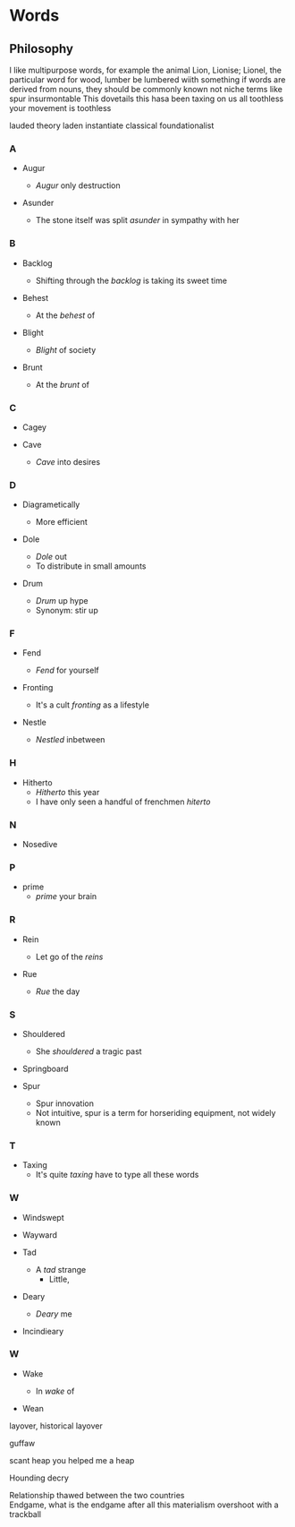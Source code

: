 # Words

## Philosophy

I like multipurpose words, for example the animal Lion, Lionise; Lionel, the particular word for wood, lumber be lumbered wiith something
if words are derived from nouns, they should be commonly known not niche terms like spur
insurmontable
This dovetails this hasa been taxing on us all 
toothless your movement is toothless


lauded
theory laden
instantiate
classical foundationalist

### A

- Augur
    - _Augur_ only destruction

- Asunder
    - The stone itself was split _asunder_ in sympathy with her

### B <!-- !b -->

- Backlog
	- Shifting through the _backlog_ is taking its sweet time 

- Behest
    - At the _behest_ of

- Blight
    - _Blight_ of society

- Brunt
	- At the _brunt_ of
### C

- Cagey

- Cave
	- _Cave_ into desires
### D

- Diagrametically
    - More efficient

- Dole
    - _Dole_ out
    - To distribute in small amounts

- Drum
    - _Drum_ up hype
    - Synonym: stir up

### F

- Fend
    - _Fend_ for yourself

- Fronting
	- It's a cult _fronting_ as a lifestyle

- Nestle
    - _Nestled_ inbetween 

### H

- Hitherto
    - _Hitherto_ this year
    - I have only seen a handful of frenchmen _hiterto_

### N

- Nosedive 

### P <!-- !p -->

- prime
	- _prime_ your brain


### R

- Rein
	- Let go of the _reins_ 


- Rue
    - _Rue_ the day

### S

- Shouldered
	- She _shouldered_ a tragic past

- Springboard

- Spur
	- Spur innovation
	- Not intuitive, spur is a term for horseriding equipment, not widely known


### T

- Taxing
	- It's quite _taxing_ have to type all these words
### W

- Windswept

- Wayward

- Tad
    - A _tad_ strange
        - Little, 

- Deary
    - _Deary_ me

- Incindieary

### W

- Wake
    - In _wake_ of

- Wean

layover, historical layover

guffaw


scant heap you helped me a heap

Hounding
decry

Relationship thawed between the two countries	
Endgame, what is the endgame after all this materialism
overshoot with a trackball
